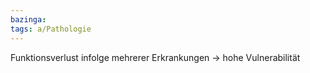 ```yaml
---
bazinga: 
tags: a/Pathologie
---
```

Funktionsverlust infolge mehrerer Erkrankungen → hohe Vulnerabilität